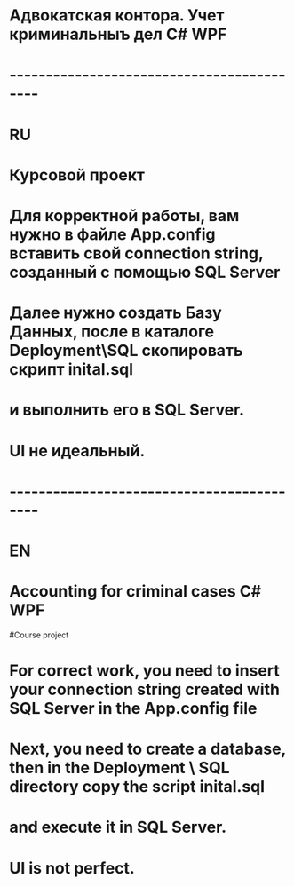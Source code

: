 # Адвокатская контора. Учет криминальныъ дел C# WPF
# ------------------------------------------
# RU
# Курсовой проект
# Для корректной работы, вам нужно в файле App.config вставить свой connection string, созданный с помощью SQL Server
# Далее нужно создать Базу Данных, после в каталоге Deployment\SQL скопировать скрипт inital.sql
# и выполнить его в SQL Server. 
# UI не идеальный.
# ------------------------------------------
# EN
# Accounting for criminal cases C# WPF
#Course project
# For correct work, you need to insert your connection string created with SQL Server in the App.config file
# Next, you need to create a database, then in the Deployment \ SQL directory copy the script inital.sql
# and execute it in SQL Server.
# UI is not perfect.